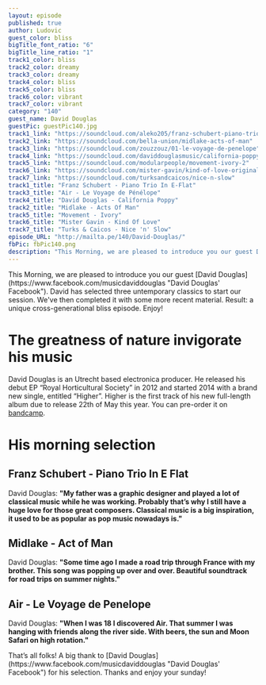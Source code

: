 ```yaml
---
layout: episode
published: true
author: Ludovic
guest_color: bliss
bigTitle_font_ratio: "6"
bigTitle_line_ratio: "1"
track1_color: bliss
track2_color: dreamy
track3_color: dreamy
track4_color: bliss
track5_color: bliss
track6_color: vibrant
track7_color: vibrant
category: "140"
guest_name: David Douglas
guestPic: guestPic140.jpg
track1_link: "https://soundcloud.com/aleko205/franz-schubert-piano-trio-in-e"
track2_link: "https://soundcloud.com/bella-union/midlake-acts-of-man"
track3_link: "https://soundcloud.com/zouzzouz/01-le-voyage-de-penelope"
track4_link: "https://soundcloud.com/daviddouglasmusic/california-poppy"
track5_link: "https://soundcloud.com/modularpeople/movement-ivory-2"
track6_link: "https://soundcloud.com/mister-gavin/kind-of-love-original-mix"
track7_link: "https://soundcloud.com/turksandcaicos/nice-n-slow"
track1_title: "Franz Schubert - Piano Trio In E-Flat"
track3_title: "Air - Le Voyage de Pénélope"
track4_title: "David Douglas - California Poppy"
track2_title: "Midlake - Acts Of Man"
track5_title: "Movement - Ivory"
track6_title: "Mister Gavin - Kind Of Love"
track7_title: "Turks & Caicos - Nice 'n' Slow"
episode_URL: "http://mailta.pe/140/David-Douglas/"
fbPic: fbPic140.png
description: "This Morning, we are pleased to introduce you our guest David Douglas. David has selected three untemporary classics to start our session. We’ve then completed it with some more recent material. Result: a unique cross-generational bliss episode. Enjoy!"
---
```


<p id="introduction">
This Morning, we are pleased to introduce you our guest [David Douglas](https://www.facebook.com/musicdaviddouglas "David Douglas' Facebook"). David has selected three untemporary classics to start our session. We've then completed it with some more recent material. Result: a unique cross-generational bliss episode. Enjoy!</p>

# The greatness of nature invigorate his music

David Douglas is an Utrecht based electronica producer. He released his debut EP “Royal Horticultural Society” in 2012 and started 2014 with a brand new single, entitled “Higher”. Higher is the first track of his new full-length album due to release 22th of May this year. You can pre-order it on [bandcamp](http://atomnation.bandcamp.com/album/moon-observations "Pre-order now!").

# His morning selection

## Franz Schubert - Piano Trio In E Flat
David Douglas: **"**My father was a graphic designer and played a lot of classical music while he was working. Probably that’s why I still have a huge love for those great composers. Classical music is a big inspiration, it used to be as popular as pop music nowadays is.**"**

## Midlake - Act of Man
David Douglas: **"**Some time ago I made a road trip through France with my brother. This song was popping up over and over. Beautiful soundtrack for road trips on summer nights.**"**

## Air - Le Voyage de Penelope
David Douglas: **"**When I was 18 I discovered Air. That summer I was hanging with friends along the river side. With beers, the sun and Moon Safari on high rotation.**"**

<p id="outroduction">
That’s all folks! A big thank to [David Douglas](https://www.facebook.com/musicdaviddouglas "David Douglas' Facebook") for his selection. Thanks and enjoy your sunday!
</p>